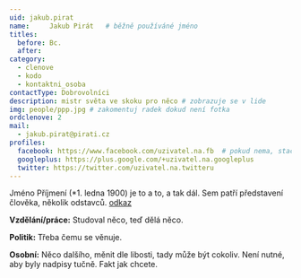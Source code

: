 ```yaml
---
uid: jakub.pirat
name:     Jakub Pirát  	# běžně používáné jméno
titles:
  before: Bc.
  after:
category:
  - clenove
  - kodo
  - kontaktni_osoba
contactType: Dobrovolníci
description: mistr světa ve skoku pro něco # zobrazuje se v lide
img: people/ppp.jpg # zakomentuj radek dokud není fotka
ordclenove: 2
mail:
  - jakub.pirat@pirati.cz
profiles:
  facebook: https://www.facebook.com/uzivatel.na.fb  # pokud nema, staci smazat tuto radku
  googleplus: https://plus.google.com/+uzivatel.na.googleplus
  twitter: https://twitter.com/uzivatel.na.twitteru
---
```


Jméno Příjmení (*1. ledna 1900) je to a to, a tak dál. Sem patří představení člověka, několik odstavců.
[odkaz](/aktuality/)

**Vzdělání/práce:** Studoval něco, teď dělá něco.

**Politik:** Třeba čemu se věnuje.

**Osobní:** Něco dalšího, měnit dle libosti, tady může být cokoliv. Není nutné, aby byly nadpisy tučně. Fakt jak chcete.

